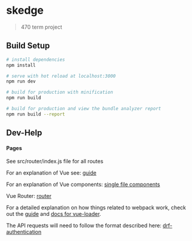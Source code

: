 # skedge

> 470 term project

## Build Setup

``` bash
# install dependencies
npm install

# serve with hot reload at localhost:3000
npm run dev

# build for production with minification
npm run build

# build for production and view the bundle analyzer report
npm run build --report
```

## Dev-Help

#### Pages
See src/router/index.js file for all routes

For an explanation of Vue see: [guide](https://vuejs.org/v2/guide/index.html)

For an explanation of Vue components: [single file components](https://vuejs.org/v2/guide/single-file-components.html)

Vue Router: [router](https://router.vuejs.org/)

For a detailed explanation on how things related to webpack work, check out the [guide](http://vuejs-templates.github.io/webpack/) and [docs for vue-loader](http://vuejs.github.io/vue-loader).

The API requests will need to follow the format described here:
[drf-authentication](https://www.django-rest-framework.org/api-guide/authentication/)

